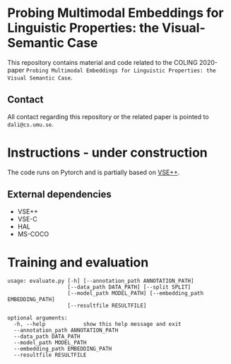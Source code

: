 # Probing Multimodal Embeddings for Linguistic Properties: the Visual-Semantic Case

This repository contains material and code related to the COLING 2020-paper `Probing Multimodal Embeddings for Linguistic Properties: the Visual Semantic Case`.

## Contact

All contact regarding this repository or the related paper is pointed to `dali@cs.umu.se`.


# Instructions - under construction

The code runs on Pytorch and is partially based on [VSE++](https://github.com/fartashf/vsepp/).

## External dependencies

* VSE++
* VSE-C
* HAL
* MS-COCO

# Training and evaluation

```
usage: evaluate.py [-h] [--annotation_path ANNOTATION_PATH]
                   [--data_path DATA_PATH] [--split SPLIT]
                   [--model_path MODEL_PATH] [--embedding_path EMBEDDING_PATH]
                   [--resultfile RESULTFILE]

optional arguments:
  -h, --help            show this help message and exit
  --annotation_path ANNOTATION_PATH
  --data_path DATA_PATH
  --model_path MODEL_PATH
  --embedding_path EMBEDDING_PATH
  --resultfile RESULTFILE
```
